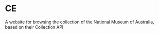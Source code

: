 # CE
A website for browsing the collection of the National Museum of Australia, based on their Collection API

